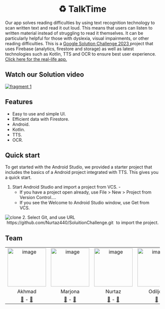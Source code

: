 <h1 align="center">
  ♻️ TalkTime
</h1>
Our app solves reading difficulties by using text recognition technology to scan written text and read it out loud.
This means that users can listen to written material instead of struggling to read it themselves.
It can be particularly helpful for those with dyslexia, visual impairments, or other reading difficulties. This is a
<a href="https://developers.google.com/community/gdsc-solution-challenge" target="blank">
Google Solution Challenge 2023
</a>
project that uses Firebase (analytics, firestore and storage) as well as latest technologies such as Kotlin, TTS and OCR to ensure best user experience. 
<a href="https://youtu.be/o9P6th6MSyE" target="blank"> Click here for the real-life app. </a>

## Watch our Solution video
<a href="https://youtu.be/yyKFUB-fulM" target="blank">
<img alt="fragment 1" src="https://i.ibb.co/pxH7jkD/20230405-130649-0000.png"/>
 </a>


## Features

- Easy to use and simple UI.
- Efficient data with Firestore.
- Android.
- Kotlin.
- TTS.
- OCR.

## Quick start
To get started with the Android Studio, we provided a starter project that includes the basics of a Android project integrated with TTS. This gives you a quick start.
1. Start Android Studio and import a project from VCS.
 -<ul>
   <li>If you have a project open already, use File > New > Project from Version Control.... </li>
   <li>If you see the Welcome to Android Studio window, use Get from VCS.</li>  
   </ul>
<img alt="clone" src="https://i.ibb.co/TwnHDrh/import-from-vcs-856.png"/>
 2. Select Git, and use URL <span style="padding:2px 5px;
width:100%;
background-color: "#A6A1A1";
border-radius:10px;"> https://github.com/Nurtaz440/SoluitionChallenge.git </span> to import the project.


## Team
<table> 
   <tr> 
     <td align="center"> 
         <a href="https://github.com/akhmad-hurshetov"> 
            <img src="https://github.com/akhmad-hurshetov.png" height="125" width="125" alt="image" /> 
         </a> 
     </td> 
     <td align="center"> 
  <img src="https://imgur.com/brU6yq2.jpg" height="125" width="125" alt="image" /> 
  </td> 
     <td align="center"> 
         <a href="https://github.com/Nurtaz440"> 
           <img src="https://github.com/Nurtaz440.png" height="125" width="125" alt="image" /> 
         </a> 
     </td> 
     <td align="center"> 
  <img src="https://imgur.com/vQgWrpu.jpg" height="125" width="125" alt="image" /> 
     </td> 
   </tr> 
   <tr> 
    <td align="center"> 
      Akhmad 
     </td> 
     <td align="center"> 
      Marjona 
     </td> 
     <td align="center"> 
  Nurtaz 
     </td> 
  <td align="center"> 
  Odiljon 
     </td> 
   </tr> 
   <tr> 
    <td align="center"> 
  <a href="https://gdsc.community.dev/u/m9tjma/">🔗</a> - 
  <a href="https://uz.linkedin.com/in/akhmad-hurshetov-508401200">💼</a> 
     </td> 
     <td align="center"> 
      <a href="https://gdsc.community.dev/u/mbj69a/">🔗</a> - 
      <a href="https://www.linkedin.com/in/marjona-rakhmatillaeva">💼</a> 
     </td> 
     <td align="center"> 
      <a href="https://gdsc.community.dev/u/m2duyj/">🔗</a> -
      <a href="https://www.linkedin.com/in/nurtaz-aykhujaev-2994681a9/">💼</a> 
     </td> 
  <td align="center"> 
      <a href="https://www.linkedin.com/in/odiljon-olimjonov-6222b3263">💼</a> 
     </td> 
   </tr> 
</table>
